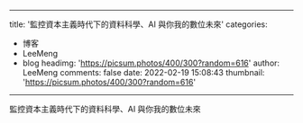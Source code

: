 
---
title: '監控資本主義時代下的資料科學、AI 與你我的數位未來'
categories: 
 - 博客
 - LeeMeng
 - blog
headimg: 'https://picsum.photos/400/300?random=616'
author: LeeMeng
comments: false
date: 2022-02-19 15:08:43
thumbnail: 'https://picsum.photos/400/300?random=616'
---

<div>   
監控資本主義時代下的資料科學、AI 與你我的數位未來  
</div>
            